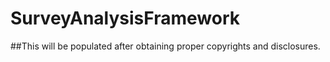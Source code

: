 # SurveyAnalysisFramework

##This will be populated after obtaining proper copyrights and disclosures.
